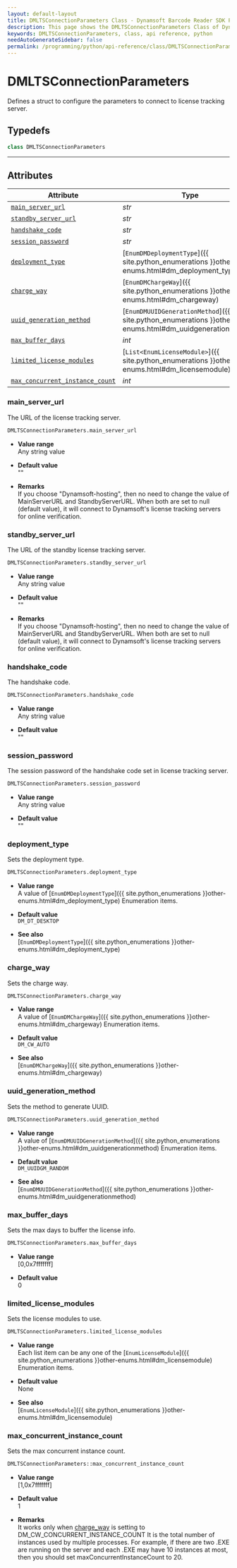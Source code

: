 ```yaml
---
layout: default-layout
title: DMLTSConnectionParameters Class - Dynamsoft Barcode Reader SDK Python Edition API Reference
description: This page shows the DMLTSConnectionParameters Class of Dynamsoft Barcode Reader SDK Python Edition.
keywords: DMLTSConnectionParameters, class, api reference, python
needAutoGenerateSidebar: false
permalink: /programming/python/api-reference/class/DMLTSConnectionParameters-v8.2.0.html
---
```



# DMLTSConnectionParameters
Defines a struct to configure the parameters to connect to license tracking server.  

## Typedefs

```python
class DMLTSConnectionParameters
```

---

## Attributes
    
| Attribute | Type |
|---------- | ---- |
| [`main_server_url`](#main_server_url) | *str* |
| [`standby_server_url`](#standby_server_url) | *str* |
| [`handshake_code`](#handshake_code) | *str* |
| [`session_password`](#session_password) | *str* |
| [`deployment_type`](#deployment_type) | [`EnumDMDeploymentType`]({{ site.python_enumerations }}other-enums.html#dm_deployment_type) |
| [`charge_way`](#charge_way) | [`EnumDMChargeWay`]({{ site.python_enumerations }}other-enums.html#dm_chargeway) |
| [`uuid_generation_method`](#uuid_generation_method) | [`EnumDMUUIDGenerationMethod`]({{ site.python_enumerations }}other-enums.html#dm_uuidgenerationmethod) |
| [`max_buffer_days`](#max_buffer_days) | *int* |
| [`limited_license_modules`](#limited_license_modules) | [`List<EnumLicenseModule>`]({{ site.python_enumerations }}other-enums.html#dm_licensemodule) |
| [`max_concurrent_instance_count`](#max_concurrent_instance_count) | *int* |


### main_server_url
The URL of the license tracking server.
```python
DMLTSConnectionParameters.main_server_url
```
- **Value range**   
    Any string value   
      
- **Default value**   
    ""

- **Remarks**   
    If you choose "Dynamsoft-hosting", then no need to change the value of MainServerURL and StandbyServerURL. When both are set to null (default value), it will connect to Dynamsoft's license tracking servers for online verification.   


### standby_server_url
The URL of the standby license tracking server.
```python
DMLTSConnectionParameters.standby_server_url
```
- **Value range**   
    Any string value   
      
- **Default value**   
    ""

- **Remarks**   
    If you choose "Dynamsoft-hosting", then no need to change the value of MainServerURL and StandbyServerURL. When both are set to null (default value), it will connect to Dynamsoft's license tracking servers for online verification.   


### handshake_code
The handshake code.
```python
DMLTSConnectionParameters.handshake_code
```
- **Value range**   
    Any string value   
      
- **Default value**   
    ""

### session_password
The session password of the handshake code set in license tracking server.
```python
DMLTSConnectionParameters.session_password
```
- **Value range**   
    Any string value   
      
- **Default value**   
    ""

### deployment_type
Sets the deployment type.
```python
DMLTSConnectionParameters.deployment_type
```
- **Value range**   
    A value of [`EnumDMDeploymentType`]({{ site.python_enumerations }}other-enums.html#dm_deployment_type) Enumeration items.
      
- **Default value**   
    `DM_DT_DESKTOP`
    
- **See also**  
    [`EnumDMDeploymentType`]({{ site.python_enumerations }}other-enums.html#dm_deployment_type)
      

### charge_way
Sets the charge way.
```python
DMLTSConnectionParameters.charge_way
```
- **Value range**   
    A value of [`EnumDMChargeWay`]({{ site.python_enumerations }}other-enums.html#dm_chargeway) Enumeration items.
      
- **Default value**   
    `DM_CW_AUTO`
    
- **See also**  
    [`EnumDMChargeWay`]({{ site.python_enumerations }}other-enums.html#dm_chargeway)
      

### uuid_generation_method
Sets the method to generate UUID.
```python
DMLTSConnectionParameters.uuid_generation_method
```
- **Value range**   
    A value of [`EnumDMUUIDGenerationMethod`]({{ site.python_enumerations }}other-enums.html#dm_uuidgenerationmethod) Enumeration items.
      
- **Default value**   
    `DM_UUIDGM_RANDOM`
    
- **See also**  
    [`EnumDMUUIDGenerationMethod`]({{ site.python_enumerations }}other-enums.html#dm_uuidgenerationmethod)
      

### max_buffer_days
Sets the max days to buffer the license info.
```python
DMLTSConnectionParameters.max_buffer_days
```
- **Value range**   
    [0,0x7fffffff]   
      
- **Default value**   
    0

### limited_license_modules
Sets the license modules to use.
```python
DMLTSConnectionParameters.limited_license_modules
```
- **Value range**   
    Each list item can be any one of the [`EnumLicenseModule`]({{ site.python_enumerations }}other-enums.html#dm_licensemodule) Enumeration items.
      
- **Default value**   
    None
    
- **See also**  
    [`EnumLicenseModule`]({{ site.python_enumerations }}other-enums.html#dm_licensemodule)
      

### max_concurrent_instance_count
Sets the max concurrent instance count.
```python
DMLTSConnectionParameters::max_concurrent_instance_count
```
- **Value range**   
    [1,0x7fffffff]   
      
- **Default value**   
    1
- **Remarks**   
    It works only when [charge_way](#charge_way) is setting to DM_CW_CONCURRENT_INSTANCE_COUNT
    It is the total number of instances used by multiple processes. For example, if there are two .EXE are running on the server and each .EXE may have 10 instances at most, then you should set maxConcurrentInstanceCount to 20.